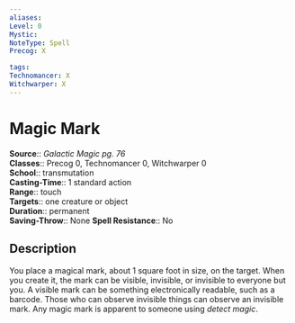 ```yaml
---
aliases: 
Level: 0
Mystic: 
NoteType: Spell
Precog: X

tags: 
Technomancer: X
Witchwarper: X
---
```


# Magic Mark

**Source**:: _Galactic Magic pg. 76_  
**Classes**:: Precog 0, Technomancer 0, Witchwarper 0  
**School**:: transmutation  
**Casting-Time**:: 1 standard action  
**Range**:: touch  
**Targets**:: one creature or object  
**Duration**:: permanent  
**Saving-Throw**:: None
**Spell Resistance**:: No

## Description

You place a magical mark, about 1 square foot in size, on the target. When you create it, the mark can be visible, invisible, or invisible to everyone but you. A visible mark can be something electronically readable, such as a barcode. Those who can observe invisible things can observe an invisible mark. Any magic mark is apparent to someone using _detect magic_.
